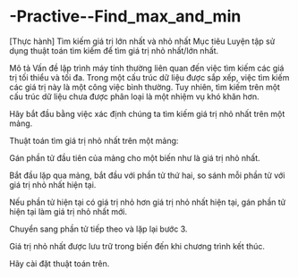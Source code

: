 # -Practive--Find_max_and_min
[Thực hành] Tìm kiếm giá trị lớn nhất và nhỏ nhất
Mục tiêu
Luyện tập sử dụng thuật toán tìm kiếm để tìm giá trị nhỏ nhất/lớn nhất.

Mô tả
Vấn đề lập trình máy tính thường liên quan đến việc tìm kiếm các giá trị tối thiểu và tối đa. Trong một cấu trúc dữ liệu được sắp xếp, việc tìm kiếm các giá trị này là một công việc bình thường. Tuy nhiên, tìm kiếm trên một cấu trúc dữ liệu chưa được phân loại là một nhiệm vụ khó khăn hơn.

Hãy bắt đầu bằng việc xác định chúng ta tìm kiếm giá trị nhỏ nhất trên một mảng.

Thuật toán tìm giá trị nhỏ nhất trên một mảng:

Gán phần tử đầu tiên của mảng cho một biến như là giá trị nhỏ nhất.

Bắt đầu lặp qua mảng, bắt đầu với phần tử thứ hai, so sánh mỗi phần tử với giá trị nhỏ nhất hiện tại.

Nếu phần tử hiện tại có giá trị nhỏ hơn giá trị nhỏ nhất hiện tại, gán phần tử hiện tại làm giá trị nhỏ nhất mới.

Chuyển sang phần tử tiếp theo và lặp lại bước 3.

Giá trị nhỏ nhất được lưu trữ trong biến đến khi chương trình kết thúc.

Hãy cài đặt thuật toán trên.